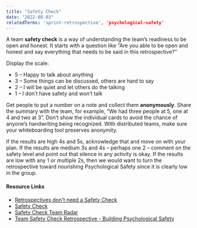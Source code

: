 ```yaml
---
title: "Safety Check"
date: "2022-08-03"
relatedTerms: 'sprint-retrospective', 'psychological-safety'
---
```


A team **safety check** is a way of understanding the team’s readiness to be open and honest. It starts with a question like “Are you able to be open and honest and say everything that needs to be said in this retrospective?”

Display the scale:

- 5 – Happy to talk about anything
- 3 – Some things can be discussed, others are hard to say
- 2 – I will be quiet and let others do the talking
- 1 – I don’t have safety and won’t talk

Get people to put a number on a note and collect them **anonymously**. Share the summary with the team, for example, “We had three people at 5, one at 4 and two at 3”. Don’t show the individual cards to avoid the chance of anyone’s handwriting being recognized. With distributed teams, make sure your whiteboarding tool preserves anonymity.

If the results are high 4s and 5s, acknowledge that and move on with your plan. If the results are medium 3s and 4s – perhaps one 2 – comment on the safety level and point out that silence in any activity is okay. If the results are low with any 1 or multiple 2s, then we would want to turn the retrospective toward nourishing Psychological Safety since it is clearly low in the group.

#### Resource Links

- [Retrospectives don't need a Safety Check](https://www.linkedin.com/pulse/retrospectives-dont-need-safety-check-vishal-prasad/)
- [Safety Check](https://www.funretrospectives.com/safety-check/)
- [Safety Check Team Radar](https://www.retrium.com/retrospective-techniques/safety-check-team-radar)
- [Team Safety Check Retrospective - Building Psychological Safety](https://www.andycleff.com/2018/02/team-safety-check-retrospective/)

